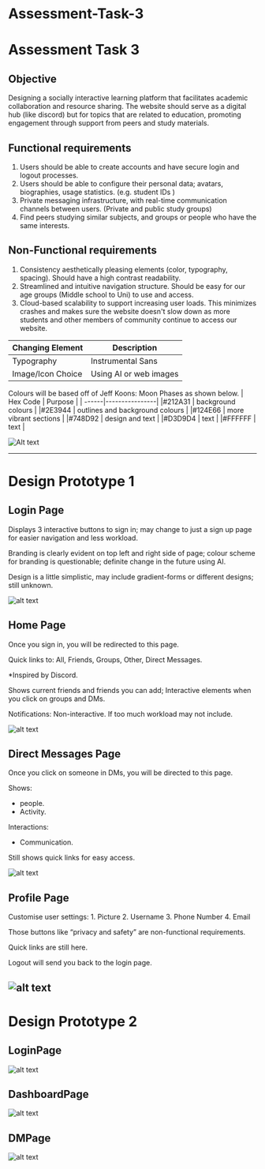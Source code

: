 # Assessment-Task-3
<H1>Assessment Task 3</H1>

<H2>Objective</H2>
<p>Designing a socially interactive learning platform that facilitates academic collaboration and resource sharing. The website should serve as a digital hub (like discord) but for topics that are related to education, promoting engagement through support from peers and study materials. 
<H2>Functional requirements</H2>
<ol>
    <li>Users should be able to create accounts and have secure login and logout processes. </li>
    <li>Users should be able to configure their personal data; avatars, biographies, usage statistics. (e.g. student IDs )</li>
    <li>Private messaging infrastructure, with real-time communication channels between users. (Private and public study groups)</li>
    <li>Find peers studying similar subjects, and groups or people who have the same interests.</li>
</ol>
<H2>Non-Functional requirements</H2>
<ol>
    <li>Consistency aesthetically pleasing elements (color, typography, spacing). Should have a high contrast readability. </li>
    <li>Streamlined and intuitive navigation structure. Should be easy for our age groups (Middle school to Uni) to use and access.  </li>
    <li>Cloud-based scalability to support increasing user loads. This minimizes crashes and makes sure the website doesn't slow down as more students and other members of community continue to access our website. </li>
</ol>

| Changing Element | Description |
| ----------- | ----------- |
| Typography | Instrumental Sans |
| Image/Icon Choice | Using AI or web images |

Colours will be based off of Jeff Koons: Moon Phases as shown below.
| Hex Code | Purpose |
| ------|----------------|
|#212A31 | background colours | 
|#2E3944 | outlines and background colours | 
|#124E66 | more vibrant sections | 
|#748D92 | design and text |
|#D3D9D4 | text |
|#FFFFFF | text |

![Alt text](Colours.png)

---

<H1>Design Prototype 1</H1>
<H2>Login Page</H2>
<p>Displays 3 interactive buttons to sign in; may change to just a sign up page for easier navigation and less workload.

Branding is clearly evident on top left and right side of page; colour scheme for branding is questionable; definite change in the future using AI.

Design is a little simplistic, may include gradient-forms or different designs; still unknown. </p>

![alt text](images/LoginPage.png)
<H2>Home Page</H2>
<p>Once you sign in, you will be redirected to this page. 

Quick links to: All, Friends, Groups, Other, Direct Messages.

*Inspired by Discord.

Shows current friends and friends you can add; Interactive elements when you click on groups and DMs. 

Notifications: Non-interactive. If too much workload may not include. 
</p>

![alt text](images/HomePage.png)

<H2>Direct Messages Page</H2>
<p>Once you click on someone in DMs, you will be directed to this page.

Shows:
 - people.
 - Activity.

Interactions:
 - Communication. 

Still shows quick links for easy access. 
</p>

![alt text](images/DMPage.png)
<H2>Profile Page</H2>
<p>Customise user settings:
1. Picture
2. Username
3. Phone Number
4. Email

Those buttons like “privacy and safety” are non-functional requirements. 

Quick links are still here. 

Logout will send you back to the login page. 
</p>

![alt text](images/ProfilePage.png)
---

<H1>Design Prototype 2</H1>

<h2>LoginPage</h2>
<p></p>

![alt text](images/1.png)

<h2>DashboardPage</h2>
<p></p>

![alt text](images/2.png)

<h2>DMPage</h2>
<p></p>

![alt text](images/3.png)
